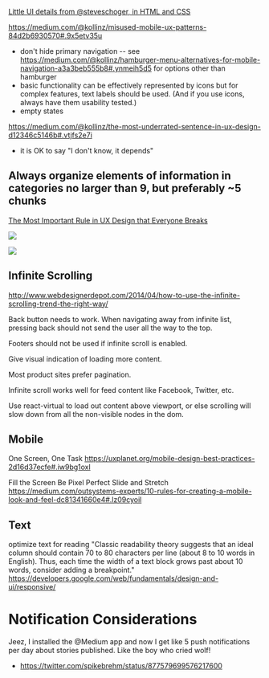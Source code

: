 [Little UI details from @steveschoger, in HTML and CSS](https://codepen.io/tyrellrummage/pen/ZJPXgy)

https://medium.com/@kollinz/misused-mobile-ux-patterns-84d2b6930570#.9x5etv35u
- don't hide primary navigation
-- see https://medium.com/@kollinz/hamburger-menu-alternatives-for-mobile-navigation-a3a3beb555b8#.ynmeih5d5 for options other than hamburger
- basic functionality can be effectively represented by icons but for complex features, text labels should be used. (And if you use icons, always have them usability tested.)
- empty states

https://medium.com/@kollinz/the-most-underrated-sentence-in-ux-design-d12346c5146b#.vtjfs2e7i
- it is OK to say "I don't know, it depends"

## Always organize elements of information in categories no larger than 9, but preferably ~5 chunks
[The Most Important Rule in UX Design that Everyone Breaks](https://blog.prototypr.io/the-most-important-rule-in-ux-design-that-everyone-breaks-1c1cb188931)

![](https://cdn-images-1.medium.com/max/2000/1*PgZGGwR8UkLPnog2NcyliA@2x.png)

![](https://cdn-images-1.medium.com/max/2000/1*n5o78Gu9qEh4J2ui2GY4Ig@2x.png)

## Infinite Scrolling
http://www.webdesignerdepot.com/2014/04/how-to-use-the-infinite-scrolling-trend-the-right-way/

Back button needs to work. When navigating away from infinite list, pressing back should not send the user all the way to the top.

Footers should not be used if infinite scroll is enabled.

Give visual indication of loading more content.

Most product sites prefer pagination.

Infinite scroll works well for feed content like Facebook, Twitter, etc.

Use react-virtual to load out content above viewport, or else scrolling will slow down from all the non-visible nodes in the dom.

## Mobile
One Screen, One Task
https://uxplanet.org/mobile-design-best-practices-2d16d37ecfe#.iw9bg1oxl

Fill the Screen
Be Pixel Perfect
Slide and Stretch
https://medium.com/outsystems-experts/10-rules-for-creating-a-mobile-look-and-feel-dc81341660e4#.lz09cyoil


## Text
optimize text for reading
"Classic readability theory suggests that an ideal column should contain 70 to 80 characters per line (about 8 to 10 words in English). Thus, each time the width of a text block grows past about 10 words, consider adding a breakpoint."
https://developers.google.com/web/fundamentals/design-and-ui/responsive/

# Notification Considerations
Jeez, I installed the @Medium app and now I get like 5 push notifications per day about stories published. Like the boy who cried wolf!
- https://twitter.com/spikebrehm/status/877579699576217600
